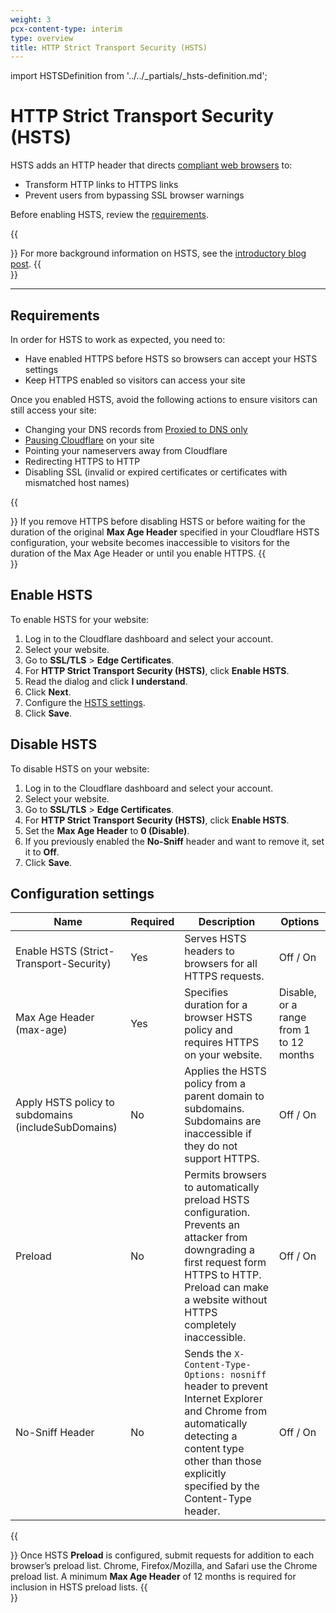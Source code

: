 ```yaml
---
weight: 3
pcx-content-type: interim
type: overview
title: HTTP Strict Transport Security (HSTS)
---
```


import HSTSDefinition from '../../_partials/_hsts-definition.md';

# HTTP Strict Transport Security (HSTS)

<HSTSDefinition />

HSTS adds an HTTP header that directs [compliant web browsers](/ssl-tls/browser-compatibility) to:

- Transform HTTP links to HTTPS links
- Prevent users from bypassing SSL browser warnings

Before enabling HSTS, review the [requirements](#requirements).

{{<Aside type="note">}}
For more background information on HSTS, see the <a href="https://blog.cloudflare.com/enforce-web-policy-with-hypertext-strict-transport-security-hsts/">introductory blog post</a>.
{{</Aside>}}

---

## Requirements

In order for HSTS to work as expected, you need to:

- Have enabled HTTPS before HSTS so browsers can accept your HSTS settings
- Keep HTTPS enabled so visitors can access your site

Once you enabled HSTS, avoid the following actions to ensure visitors can still access your site:

- Changing your DNS records from [Proxied to DNS only](https://support.cloudflare.com/hc/articles/200169626)
- [Pausing Cloudflare](https://support.cloudflare.com/hc/articles/203118044#h_8654c523-e31e-4f40-a3c7-0674336a2753) on your site
- Pointing your nameservers away from Cloudflare
- Redirecting HTTPS to HTTP
- Disabling SSL (invalid or expired certificates or certificates with mismatched host names)

{{<Aside type="warning">}}
If you remove HTTPS before disabling HSTS or before waiting for the duration of the original <strong>Max Age Header</strong> specified in your Cloudflare HSTS configuration, your website becomes inaccessible to visitors for the duration of the Max Age Header or until you enable HTTPS.
{{</Aside>}}

## Enable HSTS

To enable HSTS for your website:

1. Log in to the Cloudflare dashboard and select your account.
1. Select your website.
1. Go to **SSL/TLS** > **Edge Certificates**.
1. For **HTTP Strict Transport Security (HSTS)**, click **Enable HSTS**.
1. Read the dialog and click **I understand**.
1. Click **Next**.
1. Configure the [HSTS settings](#configuration-settings).
1. Click **Save**.

## Disable HSTS

To disable HSTS on your website:

1. Log in to the Cloudflare dashboard and select your account.
1. Select your website.
1. Go to **SSL/TLS** > **Edge Certificates**.
1. For **HTTP Strict Transport Security (HSTS)**, click **Enable HSTS**.
1. Set the **Max Age Header** to **0 (Disable)**.
1. If you previously enabled the **No-Sniff** header and want to remove it, set it to **Off**.
1. Click **Save**.

## Configuration settings

<table style="width:100%">
  <thead>
    <tr>
      <th>Name</th>
      <th>Required</th>
      <th>Description</th>
      <th>Options</th>
    </tr>
  </thead>
  <tbody>
    <tr>
      <td>Enable HSTS (Strict-Transport-Security)</td>
      <td>Yes</td>
      <td>Serves HSTS headers to browsers for all HTTPS requests.</td>
      <td>Off / On</td>
    </tr>
    <tr>
      <td>Max Age Header (max-age)</td>
      <td>Yes</td>
      <td>Specifies duration for a browser HSTS policy and requires HTTPS on your website.</td>
      <td>Disable, or a range from 1 to 12 months</td>
    </tr>
    <tr>
      <td>Apply HSTS policy to subdomains (includeSubDomains)</td>
      <td>No</td>
      <td>
        Applies the HSTS policy from a parent domain to subdomains. Subdomains are inaccessible if
        they do not support HTTPS.
      </td>
      <td>Off / On</td>
    </tr>
    <tr>
      <td>Preload</td>
      <td>No</td>
      <td>
        Permits browsers to automatically preload HSTS configuration. Prevents an attacker from
        downgrading a first request form HTTPS to HTTP. Preload can make a website without HTTPS
        completely inaccessible.
      </td>
      <td>Off / On</td>
    </tr>
    <tr>
      <td>No-Sniff Header</td>
      <td>No</td>
      <td>
        Sends the <code>X-Content-Type-Options: nosniff</code> header to prevent Internet Explorer
        and Chrome from automatically detecting a content type other than those explicitly specified
        by the Content-Type header.
      </td>
      <td>Off / On</td>
    </tr>
  </tbody>
</table>

{{<Aside type="note">}}
Once HSTS <strong>Preload</strong> is configured, submit requests for addition to each browser’s preload list. Chrome, Firefox/Mozilla, and Safari use the Chrome preload list. A minimum <strong>Max Age Header</strong> of 12 months is required for inclusion in HSTS preload lists.
{{</Aside>}}